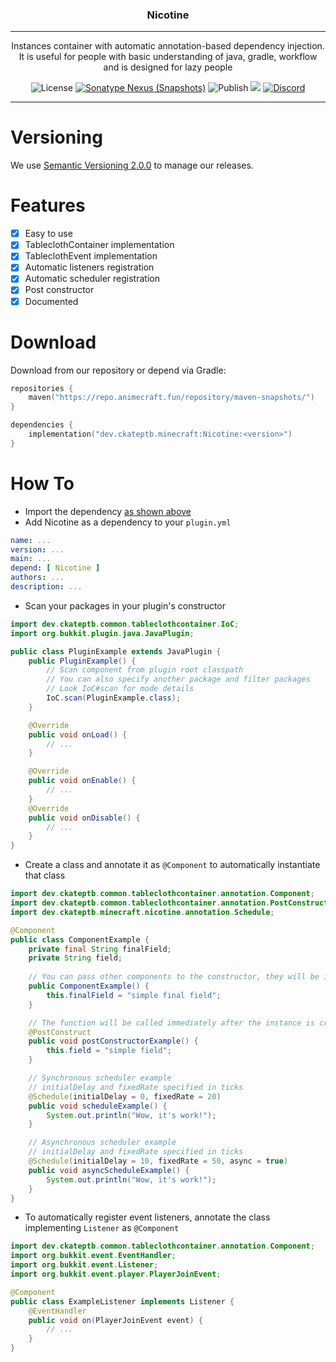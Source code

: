 <p align="center">
<h3 align="center">Nicotine</h3>

------

<p align="center">
Instances container with automatic annotation-based dependency injection. It is useful for people with basic understanding of java, gradle, workflow and is designed for lazy people
</p>

<p align="center">
<img alt="License" src="https://img.shields.io/github/license/CKATEPTb-minecraft/Nicotine">
<a href="#Download"><img alt="Sonatype Nexus (Snapshots)" src="https://img.shields.io/nexus/s/dev.ckateptb.minecraft/Nicotine?label=repo&server=https://repo.animecraft.fun/"></a>
<img alt="Publish" src="https://img.shields.io/github/workflow/status/CKATEPTb-minecraft/Nicotine/Publish/production">
<a href="https://docs.gradle.org/7.5/release-notes.html"><img src="https://img.shields.io/badge/Gradle-7.5-brightgreen.svg?colorB=469C00&logo=gradle"></a>
<a href="https://discord.gg/P7FaqjcATp" target="_blank"><img alt="Discord" src="https://img.shields.io/discord/925686623222505482?label=discord"></a>
</p>

------

# Versioning

We use [Semantic Versioning 2.0.0](https://semver.org/spec/v2.0.0.html) to manage our releases.

# Features

- [X] Easy to use
- [X] TableclothContainer implementation
- [X] TableclothEvent implementation
- [X] Automatic listeners registration
- [X] Automatic scheduler registration
- [X] Post constructor
- [X] Documented

# Download

Download from our repository or depend via Gradle:

```kotlin
repositories {
    maven("https://repo.animecraft.fun/repository/maven-snapshots/")
}

dependencies {
    implementation("dev.ckateptb.minecraft:Nicotine:<version>")
}
```

# How To

* Import the dependency [as shown above](#Download)
* Add Nicotine as a dependency to your `plugin.yml`
```yaml
name: ...
version: ...
main: ...
depend: [ Nicotine ]
authors: ...
description: ...
```
* Scan your packages in your plugin's constructor
```java
import dev.ckateptb.common.tableclothcontainer.IoC;
import org.bukkit.plugin.java.JavaPlugin;

public class PluginExample extends JavaPlugin {
    public PluginExample() {
        // Scan component from plugin root classpath
        // You can also specify another package and filter packages
        // Look IoC#scan for mode details
        IoC.scan(PluginExample.class);
    }

    @Override
    public void onLoad() {
        // ...
    }

    @Override
    public void onEnable() {
        // ...
    }
    @Override
    public void onDisable() {
        // ...
    }
}
```
* Create a class and annotate it as `@Component` to automatically instantiate that class 
```java
import dev.ckateptb.common.tableclothcontainer.annotation.Component;
import dev.ckateptb.common.tableclothcontainer.annotation.PostConstruct;
import dev.ckateptb.minecraft.nicotine.annotation.Schedule;

@Component
public class ComponentExample {
    private final String finalField;
    private String field;
    
    // You can pass other components to the constructor, they will be included automatically
    public ComponentExample() {
        this.finalField = "simple final field";
    }

    // The function will be called immediately after the instance is created
    @PostConstruct
    public void postConstructorExample() {
        this.field = "simple field";
    }

    // Synchronous scheduler example
    // initialDelay and fixedRate specified in ticks
    @Schedule(initialDelay = 0, fixedRate = 20)
    public void scheduleExample() {
        System.out.println("Wow, it's work!");
    }

    // Asynchronous scheduler example
    // initialDelay and fixedRate specified in ticks
    @Schedule(initialDelay = 10, fixedRate = 50, async = true)
    public void asyncScheduleExample() {
        System.out.println("Wow, it's work!");
    }
}
```
* To automatically register event listeners, annotate the class implementing `Listener` as `@Component`
```java
import dev.ckateptb.common.tableclothcontainer.annotation.Component;
import org.bukkit.event.EventHandler;
import org.bukkit.event.Listener;
import org.bukkit.event.player.PlayerJoinEvent;

@Component
public class ExampleListener implements Listener {
    @EventHandler
    public void on(PlayerJoinEvent event) {
        // ...
    }
}
```